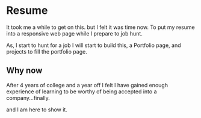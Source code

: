 # Resume

It took me a while to get on this. 
but I felt it was time now. 
To put my resume into a responsive web page while I prepare to job hunt.

As, I start to hunt for a job I will start to build this, a Portfolio page, and projects to fill the portfolio page.

## Why now

After 4 years of college and a year off I felt I have gained enough experience of learning to be worthy of being accepted into a company...finally.

and I am here to show it.
